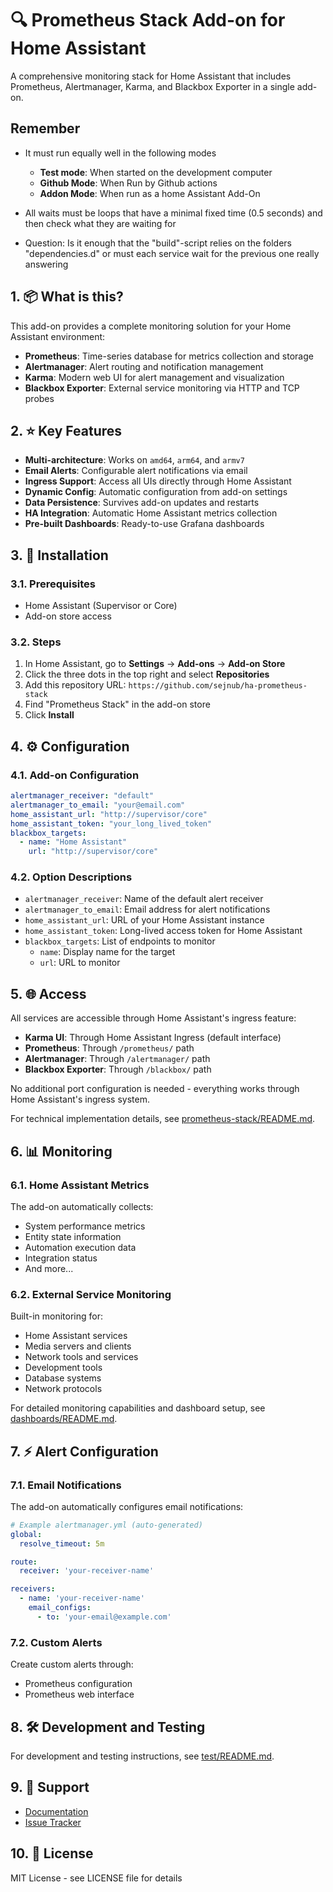 # 🔍 Prometheus Stack Add-on for Home Assistant

A comprehensive monitoring stack for Home Assistant that includes Prometheus, Alertmanager, Karma, and Blackbox Exporter in a single add-on.


## Remember

- It must run equally well in the following modes

  - **Test mode**: When started on the development computer
  - **Github Mode**: When Run by Github actions
  - **Addon Mode**: When run as a home Assistant Add-On

- All waits must be loops that have a minimal fixed time (0.5 seconds) and then check what they are waiting for

- Question: Is it enough that the "build"-script relies on the folders "dependencies.d" or must each service wait for the previous one really answering



## 1. 📦 What is this?

This add-on provides a complete monitoring solution for your Home Assistant environment:

- **Prometheus**: Time-series database for metrics collection and storage
- **Alertmanager**: Alert routing and notification management
- **Karma**: Modern web UI for alert management and visualization
- **Blackbox Exporter**: External service monitoring via HTTP and TCP probes


## 2. ⭐ Key Features

- **Multi-architecture**: Works on `amd64`, `arm64`, and `armv7`
- **Email Alerts**: Configurable alert notifications via email
- **Ingress Support**: Access all UIs directly through Home Assistant
- **Dynamic Config**: Automatic configuration from add-on settings
- **Data Persistence**: Survives add-on updates and restarts
- **HA Integration**: Automatic Home Assistant metrics collection
- **Pre-built Dashboards**: Ready-to-use Grafana dashboards

## 3. 🚀 Installation

### 3.1. Prerequisites
- Home Assistant (Supervisor or Core)
- Add-on store access

### 3.2. Steps
1. In Home Assistant, go to **Settings** → **Add-ons** → **Add-on Store**
2. Click the three dots in the top right and select **Repositories**
3. Add this repository URL: `https://github.com/sejnub/ha-prometheus-stack`
4. Find "Prometheus Stack" in the add-on store
5. Click **Install**

## 4. ⚙️ Configuration

### 4.1. Add-on Configuration

```yaml
alertmanager_receiver: "default"
alertmanager_to_email: "your@email.com"
home_assistant_url: "http://supervisor/core"
home_assistant_token: "your_long_lived_token"
blackbox_targets:
  - name: "Home Assistant"
    url: "http://supervisor/core"
```

### 4.2. Option Descriptions

- `alertmanager_receiver`: Name of the default alert receiver
- `alertmanager_to_email`: Email address for alert notifications
- `home_assistant_url`: URL of your Home Assistant instance
- `home_assistant_token`: Long-lived access token for Home Assistant
- `blackbox_targets`: List of endpoints to monitor
  - `name`: Display name for the target
  - `url`: URL to monitor

## 5. 🌐 Access

All services are accessible through Home Assistant's ingress feature:

- **Karma UI**: Through Home Assistant Ingress (default interface)
- **Prometheus**: Through `/prometheus/` path
- **Alertmanager**: Through `/alertmanager/` path
- **Blackbox Exporter**: Through `/blackbox/` path

No additional port configuration is needed - everything works through Home Assistant's ingress system.

For technical implementation details, see [prometheus-stack/README.md](prometheus-stack/README.md).

## 6. 📊 Monitoring

### 6.1. Home Assistant Metrics
The add-on automatically collects:
- System performance metrics
- Entity state information
- Automation execution data
- Integration status
- And more...

### 6.2. External Service Monitoring
Built-in monitoring for:
- Home Assistant services
- Media servers and clients
- Network tools and services
- Development tools
- Database systems
- Network protocols

For detailed monitoring capabilities and dashboard setup, see [dashboards/README.md](dashboards/README.md).

## 7. ⚡ Alert Configuration

### 7.1. Email Notifications
The add-on automatically configures email notifications:

```yaml
# Example alertmanager.yml (auto-generated)
global:
  resolve_timeout: 5m

route:
  receiver: 'your-receiver-name'

receivers:
  - name: 'your-receiver-name'
    email_configs:
      - to: 'your-email@example.com'
```

### 7.2. Custom Alerts
Create custom alerts through:
- Prometheus configuration
- Prometheus web interface

## 8. 🛠️ Development and Testing

For development and testing instructions, see [test/README.md](test/README.md).

## 9. 💬 Support

- [Documentation](https://github.com/sejnub/ha-prometheus-stack/wiki)
- [Issue Tracker](https://github.com/sejnub/ha-prometheus-stack/issues)

## 10. 📄 License

MIT License - see LICENSE file for details 